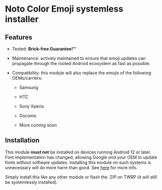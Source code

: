 # Noto Color Emoji systemless installer

## Features

- Tested: **Brick-free Guarantee!™**

- Maintenance: actively maintained to ensure that emoji updates can propagate through the rooted Android ecosystem as fast as possible.

- Compatibility: this module will also replace the emojis of the following OEMs/carriers:
  - Samsung

  - HTC
  
  - Sony Xperia

  - Docomo

  - More coming soon

## Installation

This module **must not** be installed on devices running Android 12 or later. Font implementation has changed, allowing Google *and* your OEM to update fonts without software updates. Installing this module on such systems is unnecessary will do more harm than good. See [here](https://source.android.com/devices/architecture/custom-font-fallback) for more info.

Simply install this like any other module or flash the .ZIP on TWRP (it will still be systemlessly installed).
